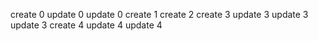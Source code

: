 
create 0
update 0
update 0
create 1
create 2
create 3
update 3
update 3
update 3
create 4
update 4
update 4
